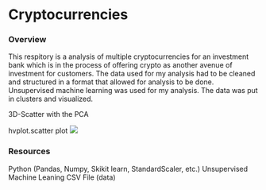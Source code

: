 # Cryptocurrencies
### Overview
This respitory is a analysis of multiple cryptocurrencies for an investment bank which is in the process of offering crypto as another avenue of investment for customers. The data used for my analysis had to be cleaned and structured in a format that allowed for analysis to be done. Unsupervised machine learning was used for my analysis. The data was put in clusters and visualized.

3D-Scatter with the PCA

hvplot.scatter plot
![](images/hvplotscatterplot.png)

### Resources 
Python (Pandas, Numpy, Skikit learn, StandardScaler, etc.)
Unsupervised Machine Leaning
CSV File (data)
